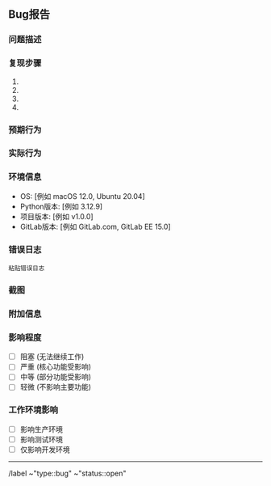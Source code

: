 ## Bug报告

### 问题描述
<!-- 清晰简洁地描述bug -->


### 复现步骤
<!-- 详细描述如何复现这个bug -->
1. 
2. 
3. 
4. 

### 预期行为
<!-- 描述你期望发生的情况 -->


### 实际行为
<!-- 描述实际发生的情况 -->


### 环境信息
- OS: [例如 macOS 12.0, Ubuntu 20.04]
- Python版本: [例如 3.12.9]
- 项目版本: [例如 v1.0.0]
- GitLab版本: [例如 GitLab.com, GitLab EE 15.0]

### 错误日志
<!-- 如果有相关的错误日志，请粘贴到这里 -->
```
粘贴错误日志
```

### 截图
<!-- 如果适用，添加截图来帮助解释问题 -->


### 附加信息
<!-- 任何其他可能有助于解决问题的信息 -->


### 影响程度
- [ ] 阻塞 (无法继续工作)
- [ ] 严重 (核心功能受影响)
- [ ] 中等 (部分功能受影响)
- [ ] 轻微 (不影响主要功能)

### 工作环境影响
- [ ] 影响生产环境
- [ ] 影响测试环境
- [ ] 仅影响开发环境

---

/label ~"type::bug" ~"status::open"
